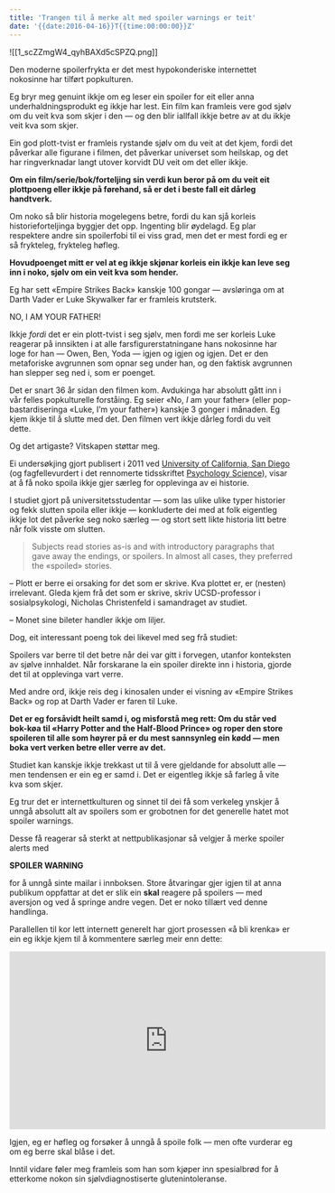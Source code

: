 ```yaml
---
title: 'Trangen til å merke alt med spoiler warnings er teit'
date: '{{date:2016-04-16}}T{{time:00:00:00}}Z'
---
```


![[1_scZZmgW4_qyhBAXd5cSPZQ.png]]

Den moderne spoilerfrykta er det mest hypokonderiske internettet nokosinne har tilført popkulturen.

Eg bryr meg genuint ikkje om eg leser ein spoiler for eit eller anna underhaldningsprodukt eg ikkje har lest. Ein film kan framleis vere god sjølv om du veit kva som skjer i den — og den blir iallfall ikkje betre av at du ikkje veit kva som skjer.

Ein god plott-tvist er framleis rystande sjølv om du veit at det kjem, fordi det påverkar alle figurane i filmen, det påverkar universet som heilskap, og det har ringverknadar langt utover korvidt DU veit om det eller ikkje.

**Om ein film/serie/bok/forteljing sin verdi kun beror på om du veit eit plottpoeng eller ikkje på førehand, så er det i beste fall eit dårleg handtverk.**

Om noko så blir historia mogelegens betre, fordi du kan sjå korleis historieforteljinga byggjer det opp. Ingenting blir øydelagd. Eg plar respektere andre sin spoilerfobi til ei viss grad, men det er mest fordi eg er så frykteleg, frykteleg høfleg.

**Hovudpoenget mitt er vel at eg ikkje skjønar korleis ein ikkje kan leve seg inn i noko, sjølv om ein veit kva som hender.**

Eg har sett «Empire Strikes Back» kanskje 100 gongar — avsløringa om at Darth Vader er Luke Skywalker far er framleis krutsterk.

NO, I AM YOUR FATHER!

Ikkje _fordi_ det er ein plott-tvist i seg sjølv, men fordi me ser korleis Luke reagerar på innsikten i at alle farsfigurerstatningane hans nokosinne har loge for han — Owen, Ben, Yoda — igjen og igjen og igjen. Det er den metaforiske avgrunnen som opnar seg under han, og den faktisk avgrunnen han slepper seg ned i, som er poenget.

Det er snart 36 år sidan den filmen kom. Avdukinga har absolutt gått inn i vår felles popkulturelle forståing. Eg seier «No, _I_ am your father» (eller pop-bastardiseringa «Luke, I’m your father») kanskje 3 gonger i månaden. Eg kjem ikkje til å slutte med det. Den filmen vert ikkje dårleg fordi du veit dette.

Og det artigaste? Vitskapen støttar meg.

Ei undersøkjing gjort publisert i 2011 ved [University of California, San Diego](http://ucsdnews.ucsd.edu/archive/newsrel/soc/2011_08spoilers.asp) (og fagfellevurdert i det rennomerte tidsskriftet [Psychology Science](http://www.psychologicalscience.org/index.php/news/releases/spoiler-alert-stories-are-not-spoiled-byspoilers.html)), visar at å få noko spoila ikkje gjer særleg for opplevinga av ei historie.

I studiet gjort på universitetsstudentar — som las ulike ulike typer historier og fekk slutten spoila eller ikkje — konkluderte dei med at folk eigentleg ikkje lot det påverke seg noko særleg — og stort sett likte historia litt betre når folk visste om slutten.

> Subjects read stories as-is and with introductory paragraphs that gave away the endings, or spoilers. In almost all cases, they preferred the «spoiled» stories.

– Plott er berre ei orsaking for det som er skrive. Kva plottet er, er (nesten) irrelevant. Gleda kjem frå det som er skrive, skriv UCSD-professor i sosialpsykologi, Nicholas Christenfeld i samandraget av studiet.

– Monet sine bileter handler ikkje om liljer.

Dog, eit interessant poeng tok dei likevel med seg frå studiet:

Spoilers var berre til det betre når dei var gitt i forvegen, utanfor konteksten av sjølve innhaldet. Når forskarane la ein spoiler direkte inn i historia, gjorde det til at opplevinga vart verre.

Med andre ord, ikkje reis deg i kinosalen under ei visning av «Empire Strikes Back» og rop at Darth Vader er faren til Luke.

**Det er eg forsåvidt heilt samd i, og misforstå meg rett: Om du står ved bok-køa til «Harry Potter and the Half-Blood Prince» og roper den store spoileren til alle som høyrer på er du mest sannsynleg ein kødd — men boka vert verken betre eller verre av det.**

Studiet kan kanskje ikkje trekkast ut til å vere gjeldande for absolutt alle — men tendensen er ein eg er samd i. Det er eigentleg ikkje så farleg å vite kva som skjer.

Eg trur det er internettkulturen og sinnet til dei få som verkeleg ynskjer å unngå absolutt alt av spoilers som er grobotnen for det generelle hatet mot spoiler warnings.

Desse få reagerar så sterkt at nettpublikasjonar så velgjer å merke spoiler alerts med

**SPOILER WARNING**

for å unngå sinte mailar i innboksen. Store åtvaringar gjer igjen til at anna publikum oppfattar at det er slik ein **skal** reagere på spoilers — med aversjon og ved å springe andre vegen. Det er noko tillært ved denne handlinga.

Parallellen til kor lett internett generelt har gjort prosessen «å bli krenka» er ein eg ikkje kjem til å kommentere særleg meir enn dette:

<iframe width="560" height="315" src="https://www.youtube.com/embed/rE3j_RHkqJc" title="YouTube video player" frameborder="0" allow="accelerometer; autoplay; clipboard-write; encrypted-media; gyroscope; picture-in-picture" allowfullscreen></iframe>

Igjen, eg er høfleg og forsøker å unngå å spoile folk — men ofte vurderar eg om eg berre skal blåse i det.

Inntil vidare føler meg framleis som han som kjøper inn spesialbrød for å etterkome nokon sin sjølvdiagnostiserte glutenintoleranse.

